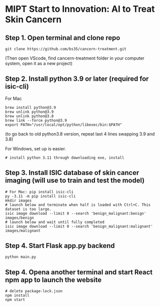 # MIPT Start to Innovation: AI to Treat Skin Cancern

## Step 1. Open terminal and clone repo
```
git clone https://github.com/bs35/cancern-treatment.git
```
(Then open VScode, find cancern-treatment folder in your computer system, open it as a new project)

## Step 2. Install python 3.9 or later (required for isic-cli)

For Mac
```
brew install python@3.9
brew unlink python@3.9
brew unlink python@3.8
brew link --force python@3.9
export PATH="/usr/local/opt/python/libexec/bin:$PATH"
```
(to go back to old python3.8 version, repeat last 4 lines swapping 3.9 and 3.8)

For Windows, set up is easier.
```
# install python 3.11 through downloading exe, install
```

## Step 3. Install ISIC database of skin cancer imaging (will use to train and test the model)
```
# For Mac: pip install isic-cli
py -3.11 -m pip install isic-cli
mkdir images
# launch below and terminate when half is loaded with Ctrl+C. This dataset is too large. 
isic image download --limit 0 --search 'benign_malignant:benign' images/benign 
# launch below and wait until fully completed
isic image download --limit 0 --search 'benign_malignant:malignant' images/malignant 
```

## Step 4. Start Flask app.py backend 
```
python main.py
```
## Step 4. Opena another terminal and start React npm app to launch the website 
```
# delete package-lock.json
npm install
npm start
```
